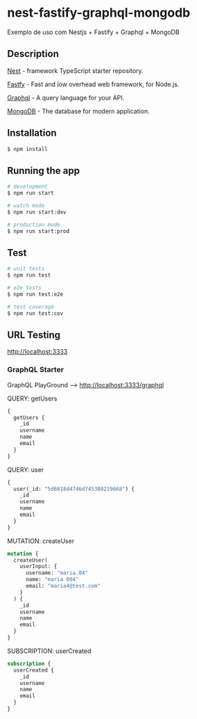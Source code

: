 # nest-fastify-graphql-mongodb

Exemplo de uso com Nestjs + Fastify + Graphql + MongoDB

## Description

[Nest](https://nestjs.com/) - framework TypeScript starter repository.

[Fastfy](https://www.fastify.io/) - Fast and low overhead web framework, for Node.js.

[Graphql](https://graphql.org/) - A query language for your API.

[MongoDB](https://www.mongodb.com/) - The database for modern application.

## Installation

```bash
$ npm install
```

## Running the app

```bash
# development
$ npm run start

# watch mode
$ npm run start:dev

# production mode
$ npm run start:prod
```

## Test

```bash
# unit tests
$ npm run test

# e2e tests
$ npm run test:e2e

# test coverage
$ npm run test:cov
```

## URL Testing

<http://localhost:3333>

### GraphQL Starter

GraphQL PlayGround --> <http://localhost:3333/graphql>

QUERY: getUsers

```graphql
{
  getUsers {
    _id
    username
    name
    email
  }
}
```

QUERY: user

```graphql
{
  user(_id: "5d6818d4746d745380219668") {
    _id
    username
    name
    email
  }
}
```

MUTATION: createUser

```graphql
mutation {
  createUser(
    userInput: {
      username: "maria.04"
      name: "maria 004"
      email: "maria4@test.com"
    }
  ) {
    _id
    username
    name
    email
  }
}
```

SUBSCRIPTION: userCreated

```graphql
subscription {
  userCreated {
    _id
    username
    name
    email
  }
}
```
